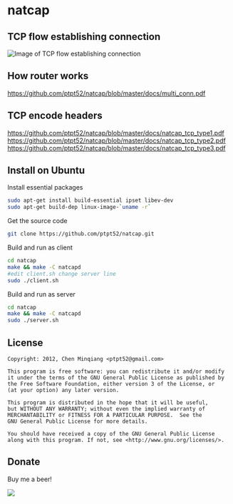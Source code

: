 # natcap

TCP flow establishing connection
--------------------------------

![Image of TCP flow establishing connection](https://raw.githubusercontent.com/ptpt52/natcap/master/natcap_seq.png)


How router works
----------------

https://github.com/ptpt52/natcap/blob/master/docs/multi_conn.pdf

TCP encode headers
------------------

https://github.com/ptpt52/natcap/blob/master/docs/natcap_tcp_type1.pdf
https://github.com/ptpt52/natcap/blob/master/docs/natcap_tcp_type2.pdf
https://github.com/ptpt52/natcap/blob/master/docs/natcap_tcp_type3.pdf

Install on Ubuntu
------------------------------

Install essential packages
```sh
sudo apt-get install build-essential ipset libev-dev
sudo apt-get build-dep linux-image-`uname -r`
```

Get the source code
```sh
git clone https://github.com/ptpt52/natcap.git
```

Build and run as client
```sh
cd natcap
make && make -C natcapd
#edit client.sh change server line
sudo ./client.sh
```

Build and run as server
```sh
cd natcap
make && make -C natcapd
sudo ./server.sh
```

## License

```
Copyright: 2012, Chen Minqiang <ptpt52@gmail.com>

This program is free software: you can redistribute it and/or modify
it under the terms of the GNU General Public License as published by
the Free Software Foundation, either version 3 of the License, or
(at your option) any later version.

This program is distributed in the hope that it will be useful,
but WITHOUT ANY WARRANTY; without even the implied warranty of
MERCHANTABILITY or FITNESS FOR A PARTICULAR PURPOSE.  See the
GNU General Public License for more details.

You should have received a copy of the GNU General Public License
along with this program. If not, see <http://www.gnu.org/licenses/>.
```

## Donate
Buy me a beer!

[<img src="https://www.paypalobjects.com/en_US/i/btn/btn_donate_LG.gif">](https://paypal.me/ptpt52)
